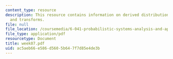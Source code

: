 ```yaml
---
content_type: resource
description: This resource contains information on derived distributions, convolution,
  and transforms.
file: null
file_location: /coursemedia/6-041-probabilistic-systems-analysis-and-applied-probability-spring-2006/ac5aeb66e586d5605b647f7d85e4de3b_week07.pdf
file_type: application/pdf
resourcetype: Document
title: week07.pdf
uid: ac5aeb66-e586-d560-5b64-7f7d85e4de3b
---
```

